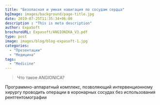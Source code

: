 ```yaml
---
title: "Безопасная и умная навигация по сосудам сердца"
bgImage: images/background/page-title.jpg
date: 2019-07-25T11:35:34+06:00
description : "This is meta description"
author: ExpaSoft
brochureURL: Expasoft/ANGIONIKA_V3.pdf
type: post
image: images/blog/blog-expasoft-1.jpg
categories: 
  - "Презентации"
  - "Медицина"
tags:
  - "Medicine"
---
```


>Что такое ANGIONICA?

Программно-аппаратный комплекс, позволяющий интервенционному хирургу проводить операции в коронарных сосудах без использования рентгентомографии 
